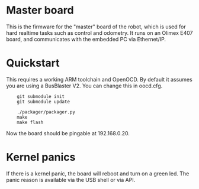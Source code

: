 # Master board
This is the firmware for the "master" board of the robot, which is used for hard realtime tasks such as control and odometry.
It runs on an Olimex E407 board, and communicates with the embedded PC via Ethernet/IP.

# Quickstart
This requires a working ARM toolchain and OpenOCD.
By default it assumes you are using a BusBlaster V2.
You can change this in oocd.cfg.

```
    git submodule init
    git submodule update

    ./packager/packager.py
    make
    make flash
```

Now the board should be pingable at 192.168.0.20.

# Kernel panics
If there is a kernel panic, the board will reboot and turn on a green led.
The panic reason is available via the USB shell or via API.

